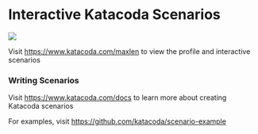 # Interactive Katacoda Scenarios

[![](http://shields.katacoda.com/katacoda/maxlen/count.svg)](https://www.katacoda.com/maxlen "Get your profile on Katacoda.com")

Visit https://www.katacoda.com/maxlen to view the profile and interactive scenarios

### Writing Scenarios
Visit https://www.katacoda.com/docs to learn more about creating Katacoda scenarios

For examples, visit https://github.com/katacoda/scenario-example
